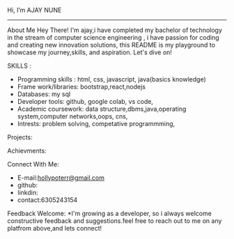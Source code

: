 Hi, I’m AJAY NUNE 
__________________________________________________________________________________________________________________________________________________________________________________________________________

About Me
Hey There! I'm ajay,i have completed my bachelor of technology in the stream of computer science engineering , i have passion for coding and creating new innovation solutions, this README is my playground to showcase my journey,skills, and aspiration. Let's dive on!

SKILLS :
* Programming skills : html, css, javascript, java(basics knowledge)
* Frame work/libraries: bootstrap,react,nodejs
* Databases: my sql
* Developer tools: github, google colab, vs code,
* Academic coursework: data structure,dbms,java,operating system,computer networks,oops, cns,
* Intrests: problem solving, competative programmming,

Projects:

Achievments:

Connect With Me:
* E-mail:hollypoterr@gmail.com
* github:
* linkdin:
* contact:6305243154

Feedback Welcome:
*I'm growing as a developer, so i always welcome constructive feedback and suggestions.feel free to reach out to
me on any platfrom above,and lets connect!
